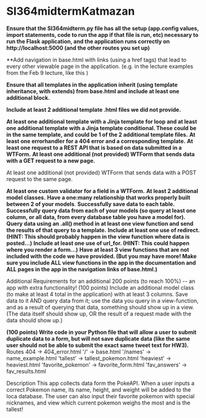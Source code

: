 # SI364midtermKatmazan
**Ensure that the SI364midterm.py file has all the setup (app.config values, import statements, code to run the app if that file is run, etc) necessary to run the Flask application, and the application runs correctly on http://localhost:5000 (and the other routes you set up)**

**Add navigation in base.html with links (using a href tags) that lead to every other viewable page in the application. (e.g. in the lecture examples from the Feb 9 lecture, like this )
 
 **Ensure that all templates in the application inherit (using template inheritance, with extends) from base.html and include at least one additional block.**
 
 **Include at least 2 additional template .html files we did not provide.**
 
 **At least one additional template with a Jinja template for loop and at least one additional template with a Jinja template conditional.
These could be in the same template, and could be 1 of the 2 additional template files.**
 **At least one errorhandler for a 404 error and a corresponding template.**
 **At least one request to a REST API that is based on data submitted in a WTForm.**
 **At least one additional (not provided) WTForm that sends data with a GET request to a new page.**
 
 At least one additional (not provided) WTForm that sends data with a POST request to the same page.
 
 **At least one custom validator for a field in a WTForm.**
 **At least 2 additional model classes.**
 **Have a one:many relationship that works properly built between 2 of your models**.
 **Successfully save data to each table.**
 **Successfully query data from each of your models (so query at least one column, or all data, from every database table you have a model for).**
 **Query data using an .all() method in at least one view function and send the results of that query to a template.**
 **Include at least one use of redirect. (HINT: This should probably happen in the view function where data is posted...)**
 **Include at least one use of url_for. (HINT: This could happen where you render a form...)**
 **Have at least 3 view functions that are not included with the code we have provided. (But you may have more! Make sure you include ALL view functions in the app in the documentation and ALL pages in the app in the navigation links of base.html.)**

Additional Requirements for an additional 200 points (to reach 100%) -- an app with extra functionality!
(100 points) Include an additional model class (to make at least 4 total in the application) with at least 3 columns. Save data to it AND query data from it; use the data you query in a view-function, and as a result of querying that data, something should show up in a view. (The data itself should show up, OR the result of a request made with the data should show up.)

**(100 points) Write code in your Python file that will allow a user to submit duplicate data to a form, but will not save duplicate data (like the same user should not be able to submit the exact same tweet text for HW3).**
Routes
404 -> 404_error.html
'/' -> base.html
'/names' -> name_example.html
'tallest' -> tallest_pokemon.html
'heaviest' -> heaviest.html
'favorite_pokemon' -> favorite_form.html
'fav_answers' -> fav_results.html

Description
This app collects data form the PokeAPI.  When a user inputs a correct Pokemon name, its name, height, and weight will be added to the loca database.
The user can also input their favorite pokemon with special nicknames, and view which current pokemon weighs the most and is the tallest!
